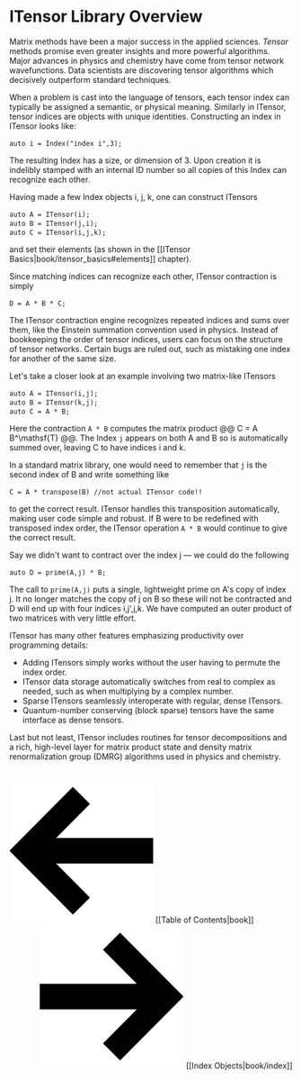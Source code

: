 # ITensor Library Overview

Matrix methods have been a major success in the applied sciences.
*Tensor* methods promise even greater insights and more powerful
algorithms.
Major advances in physics and chemistry have come from
tensor network wavefunctions.
Data scientists are discovering tensor algorithms
which decisively outperform standard techniques.

When a problem is cast into the language of tensors,
each tensor index can typically be assigned
a semantic, or physical meaning. 
Similarly in ITensor, tensor indices are objects with
unique identities. Constructing an index in ITensor looks like:

    auto i = Index("index i",3);

The resulting Index has a size, or dimension of 3. Upon creation it is 
indelibly stamped with an internal ID number so all copies of this Index
can recognize each other.

Having made a few Index objects i, j, k, one can construct ITensors

    auto A = ITensor(i);
    auto B = ITensor(j,i);
    auto C = ITensor(i,j,k);

and set their elements (as shown in the [[ITensor Basics|book/itensor_basics#elements]] chapter).

Since matching indices can recognize each other, ITensor contraction
is simply

    D = A * B * C;

The ITensor contraction engine recognizes repeated indices and sums 
over them, like the Einstein summation convention used
in physics. Instead of bookkeeping the order of tensor indices,
users can focus on the structure of tensor networks.
Certain bugs are ruled out, such as mistaking one index for
another of the same size.

Let's take a closer look at an example involving two matrix-like ITensors 

    auto A = ITensor(i,j);
    auto B = ITensor(k,j);
    auto C = A * B;

Here the contraction `A * B` computes the matrix product @@ C = A B^\mathsf{T} @@.
The Index <code style="border:none;">j</code> appears on both A and B so is automatically summed over,
leaving C to have indices i and k.

In a standard matrix library, one would need to remember that <code style="border:none;">j</code> is
the second index of B and write something like 

    C = A * transpose(B) //not actual ITensor code!!

to get the correct result. ITensor handles this transposition automatically, 
making user code simple and robust. If B were to be redefined
with transposed index order, the ITensor operation `A * B` would continue to give the correct result.

Say we didn't want to contract over the index j &mdash; we could do the following

    auto D = prime(A,j) * B;

The call to `prime(A,j)` puts a single, lightweight prime on A's copy of index j. It no longer
matches the copy of j on B so these will not be contracted and D will end up with four indices i,j',j,k. 
We have computed an outer product of two matrices with very little effort.


ITensor has many other features emphasizing productivity
over programming details:
* Adding ITensors simply works without 
the user having to permute the index order. 
* ITensor data storage automatically switches from real to complex as needed,
such as when multiplying by a complex number.
* Sparse ITensors seamlessly interoperate with regular, dense
ITensors.
* Quantum-number conserving (block sparse) tensors have the same interface as dense tensors.


Last but not least, ITensor includes routines for tensor decompositions
and a rich, high-level layer for matrix product state and density matrix 
renormalization group (DMRG) algorithms used in physics and chemistry.
<br/>
<br/>

<span style="float:left;"><img src="docs/arrowleft.png" class="icon"> 
[[Table of Contents|book]]
</span>
<span style="float:right;"><img src="docs/arrowright.png" class="icon"> 
[[Index Objects|book/index]]
</span>


